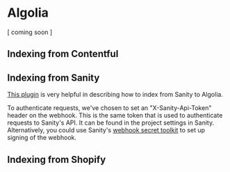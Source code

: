 # Algolia

[ coming soon ]

## Indexing from Contentful

## Indexing from Sanity

[This plugin](https://www.sanity.io/plugins/sanity-algolia) is very helpful in describing how to index from Sanity to Algolia.

To authenticate requests, we've chosen to set an "X-Sanity-Api-Token" header on the webhook. This is the same token that is used to authenticate requests to Sanity's API. It can be found in the project settings in Sanity. Alternatively, you could use Sanity's [webhook secret toolkit](https://github.com/sanity-io/webhook-toolkit) to set up signing of the webhook.

## Indexing from Shopify
